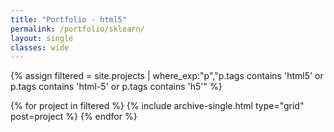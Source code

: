 ```yaml
---
title: "Portfolio · html5"
permalink: /portfolio/sklearn/
layout: single
classes: wide
---
```

{% assign filtered = site.projects | where_exp:"p","p.tags contains 'html5' or p.tags contains 'html-5' or p.tags contains 'h5'" %}
<div class="entries-grid">
  {% for project in filtered %}
    {% include archive-single.html type="grid" post=project %}
  {% endfor %}
</div>
